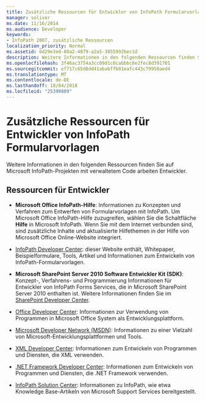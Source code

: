 ```yaml
---
title: Zusätzliche Ressourcen für Entwickler von InfoPath Formularvorlagen
manager: soliver
ms.date: 11/16/2014
ms.audience: Developer
keywords:
- InfoPath 2007, zusätzliche Ressourcen
localization_priority: Normal
ms.assetid: 6d29e3ed-80a2-4879-a2a5-3855992bec1d
description: Weitere Informationen in den folgenden Ressourcen finden Sie auf Microsoft InfoPath-Projekten mit verwaltetem Code arbeiten Entwickler.
ms.openlocfilehash: 3f46ac3754a3cc09d1c6cabbbc6e2fec8d391701
ms.sourcegitcommit: ef717c65d8dd41ababffb01eafc443c79950aed4
ms.translationtype: MT
ms.contentlocale: de-DE
ms.lasthandoff: 10/04/2018
ms.locfileid: "25399809"
---
```

# <a name="additional-resources-for-infopath-form-template-developers"></a>Zusätzliche Ressourcen für Entwickler von InfoPath Formularvorlagen

Weitere Informationen in den folgenden Ressourcen finden Sie auf Microsoft InfoPath-Projekten mit verwaltetem Code arbeiten Entwickler.
  
## <a name="developer-resources"></a>Ressourcen für Entwickler

- **Microsoft Office InfoPath-Hilfe**: Informationen zu Konzepten und Verfahren zum Entwerfen von Formularvorlagen mit InfoPath. Um Microsoft Office InfoPath-Hilfe zuzugreifen, wählen Sie die Schaltfläche **Hilfe** in Microsoft InfoPath. Wenn Sie mit dem Internet verbunden sind, sind zusätzliche Inhalte und aktualisierte Hilfethemen in der Hilfe von Microsoft Office Online-Website integriert. 
    
- [InfoPath Developer Center](https://go.microsoft.com/fwlink?LinkID=11689): dieser Website enthält, Whitepaper, Beispielformulare, Tools, Artikel und Informationen zum Entwickeln von InfoPath-Formularvorlagen.
    
- **Microsoft SharePoint Server 2010 Software Entwickler Kit (SDK)**: Konzept-, Verfahrens- und Programmierung Informationen für Entwickler von InfoPath Forms Services, die in Microsoft SharePoint Server 2010 enthalten ist. Weitere Informationen finden Sie im [SharePoint Developer Center](https://msdn.microsoft.com/sharepoint/default.aspx).
    
- [Office Developer Center](https://go.microsoft.com/fwlink?LinkID=27128): Informationen zur Verwendung von Programmen in Microsoft Office System als Entwicklungsplattform. 
    
- [Microsoft Developer Network (MSDN)](https://go.microsoft.com/fwlink?LinkId=61826): Informationen zu einer Vielzahl von Microsoft-Entwicklungsplattformen und Tools.
    
- [XML Developer Center](https://go.microsoft.com/fwlink/?LinkId=61827): Informationen zum Entwickeln von Programmen und Diensten, die XML verwenden.
    
- [.NET Framework Developer Center](https://go.microsoft.com/fwlink/?LinkId=61829): Informationen zum Entwickeln von Programmen und Diensten, die .NET Framework verwenden.
    
- [InfoPath Solution Center](https://support.microsoft.com/ph/11303): Informationen zu InfoPath, wie etwa Knowledge Base-Artikeln von Microsoft Support Services bereitgestellt.
    

